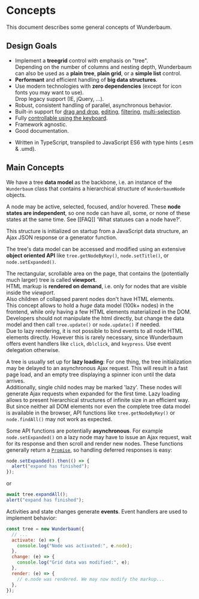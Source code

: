 # Concepts

This document describes some general concepts of Wunderbaum.

## Design Goals

- Implement a **treegrid** control with emphasis on "tree".<br>
  Depending on the number of columns and nesting depth, Wunderbaum can also be
  used as a **plain tree**, **plain grid**, or a **simple list** control.
- **Performant** and efficient handling of **big data structures**.
- Use modern technologies with **zero dependencies** (except for icon fonts you
  may want to use).<br>
  Drop legacy support (IE, jQuery, ...).
- Robust, consistent handling of parallel, asynchronous behavior.
- Built-in support for
  <!-- [aria](https://www.w3.org/TR/wai-aria-1.1/), -->
  [drag and drop](/tutorial/tutorial_dnd.md),
  [editing](/tutorial/tutorial_edit.md),
  [filtering](/tutorial/tutorial_filter.md),
  [multi-selection](/tutorial/tutorial_select.md).
- Fully [controllable using the keyboard](/tutorial/tutorial_keyboard.md).
- Framework agnostic.
- Good documentation.
<!-- - Decent test coverage. -->
- Written in TypeScript, transpiled to JavaScript ES6 with type hints (.esm & .umd).

## Main Concepts

We have a tree **data model** as the backbone, i.e. an instance of the
`Wunderbaum` class that contains a hierarchical structure of `WunderbaumNode`
objects.

A node may be active, selected, focused, and/or hovered.
These **node states are independent**, so one node can have all, some, or none
of these states at the same time. See [[FAQ]] 'What statuses can a node have?'.

This structure is initialized on startup from a JavaScript data structure, an
Ajax JSON response or a generator function.

The tree's data model can be accessed and modified using an extensive
**object oriented API** like `tree.getNodeByKey()`, `node.setTitle()`,
or `node.setExpanded()`.

The rectangular, scrollable area on the page, that contains the (potentially
much larger) tree is called **viewport**.<br>
HTML markup is **rendered on demand**, i.e. only for nodes that are visible
inside the _viewport_.<br>
Also children of collapsed parent nodes don't have HTML elements.<br>
This concept allows to hold a _huge_ data model (100k+ nodes) in the frontend,
while only having a few HTML elements materialized in the DOM.
Developers should not manipulate the html directly, but change the data model
and then call `tree.update()` or `node.update()` if needed.<br>
Due to lazy rendering, it is not possible to bind events to all node HTML
elements directly. However this is rarely necessary, since Wunderbaum offers
event handlers like `click`, `dblclick`, and `keypress`.
Use event delegation otherwise.

A tree is usually set up for **lazy loading**:
For one thing, the tree initialization may be delayed to an asynchronous Ajax
request. This will result in a fast page load, and an empty tree displaying a
spinner icon until the data arrives.<br>
Additionally, single child nodes may be marked 'lazy'. These nodes will generate
Ajax requests when expanded for the first time.
Lazy loading allows to present hierarchical structures of infinite size in an
efficient way. But since neither all DOM elements nor even the complete tree
data model is available in the browser, API functions like `tree.getNodeByKey()`
or `node.findAll()` may not work as expected.

Some API functions are potentially **asynchronous**. For example `node.setExpanded()`
on a lazy node may have to issue an Ajax request, wait for its response and then
scroll and render new nodes.
These functions generally return a
[`Promise`](https://developer.mozilla.org/en-US/docs/Web/JavaScript/Reference/Global_Objects/Promise),
so handling deferred responses is easy:

```js
node.setExpanded().then(() => {
  alert("expand has finished");
});
```

or

```js
await tree.expandAll();
alert("expand has finished");
```

Activities and state changes generate **events**. Event handlers are used
to implement behavior:

```js
const tree = new Wunderbaum({
  // ...
  activate: (e) => {
    console.log("Node was activated:", e.node);
  },
  change: (e) => {
    console.log("Grid data was modified:", e);
  },
  render: (e) => {
    // e.node was rendered. We may now modify the markup...
  },
});
```
